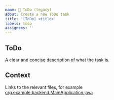 ```yaml
---
name: 🔨 ToDo (legacy)
about: Create a new ToDo task
title: '[ToDo] <title>'
labels: todo
assignees: ''
---
```


## ToDo
A clear and concise description of what the task is.

## Context
Links to the relevant files, for example [org.example.backend.MainApplication.java](https://github.com/green-fox-academy/username/blob/master/week-01/day-3/src/Main.java#L1)